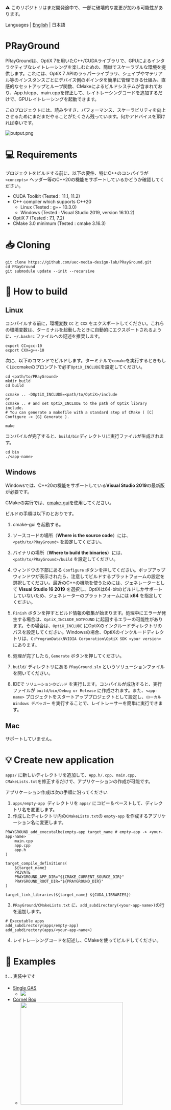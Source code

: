 :warning: このリポジトリはまだ開発途中で、一部に破壊的な変更が加わる可能性があります。

Languages | [English](README.md) | 日本語

# PRayGround

PRayGroundは、OptiX 7を用いたC++/CUDAライブラリで、GPUによるインタラクティブなレイトレーシングを楽しむための、簡単でスケーラブルな環境を提供します。これには、OptiX 7 APIのラッパーライブラリ、シェイプやマテリアル等のインスタンスごとにデバイス側のポインタを簡単に管理できる仕組み、直感的なセットアップとループ関数、CMakeによるビルドシステムが含まれており、App.h/cpp、main.cppを修正して、レイトレーシングコードを追加するだけで、GPUレイトレーシングを起動できます。

このプロジェクトには、読みやすさ、パフォーマンス、スケーラビリティを向上させるためにまだまだやることがたくさん残っています。何かアドバイスを頂ければ幸いです。

![output.png](result/016_env.jpg)

# :computer: Requirements
プロジェクトをビルドする前に、以下の要件、特にC++のコンパイラが `<concepts>` ヘッダー等のC++20の機能をサポートしているかどうか確認してください。

- CUDA Toolkit (Tested : 11.1, 11.2)
- C++ compiler which supports C++20 
    - Linux (Tested : g++ 10.3.0)
    - Windows (Tested : Visual Studio 2019, version 16.10.2) 
- OptiX 7 (Tested : 7.1, 7.2)
- CMake 3.0 minimum (Tested : cmake 3.16.3)

# :inbox_tray: Cloning
```
git clone https://github.com/uec-media-design-lab/PRayGround.git
cd PRayGround
git submodule update --init --recursive 
```

# :hammer: How to build
## Linux
コンパイルする前に，環境変数 `CC` と `CXX` をエクスポートしてください。これらの環境変数は、ターミナルを起動したときに自動的にエクスポートされるように、`~/.bashrc` ファイルへの記述を推奨します。
```
export CC=gcc-10
export CXX=g++-10
```
次に、以下のコマンドでビルドします。ターミナルで`ccmake`を実行するときもしくはccmakeのプロンプトで必ず`OptiX_INCLUDE`を設定してください。
```
cd <path/to/PRayGround>
mkdir build
cd build

ccmake .. -DOptiX_INCLUDE=<path/to/OptiX>/include
or 
ccmake .. # and set OptiX_INCLUDE to the path of OptiX library include.
# You can generate a makefile with a standard step of CMake ( [C] Configure -> [G] Generate ).

make
```

コンパイルが完了すると、`build/bin`ディレクトリに実行ファイルが生成されます。
```
cd bin
./<app-name>
```

## Windows
Windowsでは、C++20の機能をサポートしている**Visual Studio 2019**の最新版が必要です。

CMakeの実行では、[cmake-gui](https://cmake.org/download/)を使用してください。

ビルドの手順は以下のとおりです。

1. cmake-gui を起動する。

2. ソースコードの場所（**Where is the source code**）には、`<path/to/PRayGround>` を設定してください。

3. バイナリの場所（**Where to build the binaries**）には、`<path/to/PRayGround>/build` を設定してください。

4. ウィンドウの下部にある `Configure` ボタンを押してください。ポップアップウィンドウが表示されたら、注意してビルドするプラットフォームの設定を選択してください。最近のC++の機能を使うためには、ジェネレーターとして **Visual Studio 16 2019** を選択し、OptiXは64-bitのビルドしかサポートしていないため、ジェネレーターのプラットフォームには **x64** を指定してください。

5. `Finish` ボタンを押すとビルド情報の収集が始まります。処理中にエラーが発生する場合は、`OptiX_INCLUDE_NOTFOUND` に起因するエラーの可能性があります。その場合は、`OptiX_INCLUDE` にOptiXのインクルードディレクトリのパスを設定してください。Windowsの場合、OptiXのインクルードディレクトリは、`C:ProgramData\NVIDIA Corporation\OptiX SDK <your version>` にあります。

6. 処理が完了したら, `Generate` ボタンを押してください。

7. `build/` ディレクトリにある `PRayGround.sln` というソリューションファイルを開いてください。

8. IDEで `ソリューションのビルド` を実行します。コンパイルが成功すると、実行ファイルが `build/bin/Debug or Release` に作成されます。また、`<app-name>` プロジェクトをスタートアッププロジェクトとして設定し、`ローカル Windows デバッガー` を実行することで、レイトレーサーを簡単に実行できます。

## Mac
サポートしていません。

# :bulb: Create new application
`apps/` に新しいディレクトリを追加して、`App.h/.cpp`、`main.cpp`、`CMakeLists.txt`を修正するだけで、アプリケーションの作成が可能です。

アプリケーション作成は次の手順に沿ってください
1. `apps/empty-app `ディレクトリを `apps/` にコピー＆ペーストして、ディレクトリ名を変更します。
2. 作成したディレクトリ内の`CMakeLists.txt`の `empty-app` を作成するアプリケーション名に変更します。
```
PRAYGROUND_add_executalbe(empty-app target_name # empty-app -> <your-app-name>
    main.cpp 
    app.cpp 
    app.h
)

target_compile_definitions(
    ${target_name}
    PRIVATE
    PRAYGROUND_APP_DIR="${CMAKE_CURRENT_SOURCE_DIR}"
    PRAYGROUND_ROOT_DIR="${PRAYGROUND_DIR}"
)

target_link_libraries(${target_name} ${CUDA_LIBRARIES})
```
3. `PRayGround/CMakeLists.txt` に、`add_subdirectory(<your-app-name>)`の行を追加します。
```
# Executable apps
add_subdirectory(apps/empty-app)
add_subdirectory(apps/<your-app-name>)
```
4. レイトレーシングコードを記述し、CMakeを使ってビルドしてください。

# :art: Examples
:exclamation: ... 実装中です

- [Single GAS](https://github.com/sketchbooks99/PRayGround/tree/master/examples/single-gas)
  - ![](examples/single-gas/single-gas.gif)
- [Cornel Box](https://github.com/sketchbooks99/PRayGround/tree/master/examples/cornel)
  - <img src=examples/cornel/cornel.jpg width=320>
